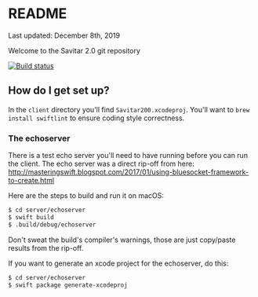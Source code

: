 # README #

Last updated: December 8th, 2019

Welcome to the Savitar 2.0 git repository

[![Build status](https://build.appcenter.ms/v0.1/apps/eab29aae-547c-410b-a125-2ac600f31778/branches/master/badge)](https://appcenter.ms)

## How do I get set up? ##

In the `client` directory you'll find `Savitar200.xcodeproj`. You'll want to `brew install swiftlint` to ensure coding style correctness.

### The echoserver

There is a test echo server you'll need to have running before you can run the client. The echo server was a direct rip-off from here:
http://masteringswift.blogspot.com/2017/01/using-bluesocket-framework-to-create.html

Here are the steps to build and run it on macOS:

```bash
$ cd server/echoserver
$ swift build
$ .build/debug/echoserver
```

Don't sweat the build's compiler's warnings, those are just copy/paste results from the rip-off.

If you want to generate an xcode project for the echoserver, do this:

```bash
$ cd server/echoserver
$ swift package generate-xcodeproj
```
